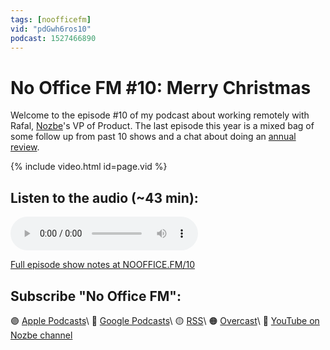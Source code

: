 ```yaml
---
tags: [noofficefm]
vid: "pdGwh6ros10"
podcast: 1527466890
---
```


# No Office FM #10: Merry Christmas

Welcome to the episode #10 of my podcast about working remotely with Rafal, [Nozbe][n]'s VP of Product. The last episode this year is a mixed bag of some follow up from past 10 shows and a chat about doing an [annual review](/annual).

{% include video.html id=page.vid %}

<!--More-->

## Listen to the audio (~43 min):

<audio controls>
<source src="https://media.transistor.fm/09024d98/b65a0a57.mp3" type="audio/mpeg">
</audio>



[Full episode show notes at NOOFFICE.FM/10](https://nooffice.fm/10)

## Subscribe "No Office FM":

🟣 [Apple Podcasts](https://podcasts.apple.com/podcast/no-office/id1527466890)\\
🔵 [Google Podcasts](https://podcasts.google.com/feed/aHR0cHM6Ly9mZWVkcy50cmFuc2lzdG9yLmZtL25vb2ZmaWNl)\\
🟡 [RSS](https://nozbe.com/nooffice.rss)\\
🟠 [Overcast](https://overcast.fm/itunes1527466890/no-office)\\
🔴 [YouTube on Nozbe channel](https://youtube.com/NozbeCom)

<!--podcast: 1527466890-->

[n]: https://michael.gratis/nozbe
[np]: https://michael.gratis/nozbepersonal